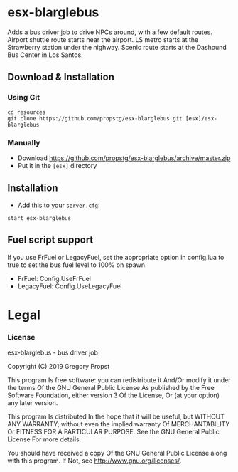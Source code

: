 # esx-blarglebus
Adds a bus driver job to drive NPCs around, with a few default routes. Airport shuttle route starts near the airport. LS metro starts at the Strawberry station under the highway. Scenic route starts at the Dashound Bus Center in Los Santos.

## Download & Installation

### Using Git
```
cd resources
git clone https://github.com/propstg/esx-blarglebus.git [esx]/esx-blarglebus
```

### Manually
- Download https://github.com/propstg/esx-blarglebus/archive/master.zip
- Put it in the `[esx]` directory

## Installation
- Add this to your `server.cfg`:

```
start esx-blarglebus
```

## Fuel script support
If you use FrFuel or LegacyFuel, set the appropriate option in config.lua to true to set the bus fuel level to 100% on spawn.
- FrFuel: Config.UseFrFuel
- LegacyFuel: Config.UseLegacyFuel

# Legal
### License
esx-blarglebus - bus driver job

Copyright (C) 2019 Gregory Propst

This program Is free software: you can redistribute it And/Or modify it under the terms Of the GNU General Public License As published by the Free Software Foundation, either version 3 Of the License, Or (at your option) any later version.

This program Is distributed In the hope that it will be useful, but WITHOUT ANY WARRANTY; without even the implied warranty Of MERCHANTABILITY Or FITNESS FOR A PARTICULAR PURPOSE. See the GNU General Public License For more details.

You should have received a copy Of the GNU General Public License along with this program. If Not, see http://www.gnu.org/licenses/.
